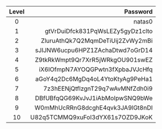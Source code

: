 | Level| Password |
|:---:|---:|
0 | natas0
1 | gtVrDuiDfck831PqWsLEZy5gyDz1clto
2 | ZluruAthQk7Q2MqmDeTiUij2ZvWy2mBi
3 | sJIJNW6ucpu6HPZ1ZAchaDtwd7oGrD14
4 | Z9tkRkWmpt9Qr7XrR5jWRkgOU901swEZ
5 | iX6IOfmpN7AYOQGPwtn3fXpbaJVJcHfq
6 | aGoY4q2Dc6MgDq4oL4YtoKtyAg9PeHa1
7 | 7z3hEENjQtflzgnT29q7wAvMNfZdh0i9
8 | DBfUBfqQG69KvJvJ1iAbMoIpwSNQ9bWe
9 | W0mMhUcRRnG8dcghE4qvk3JA9lGt8nDl
10 | U82q5TCMMQ9xuFoI3dYX61s7OZD9JKoK